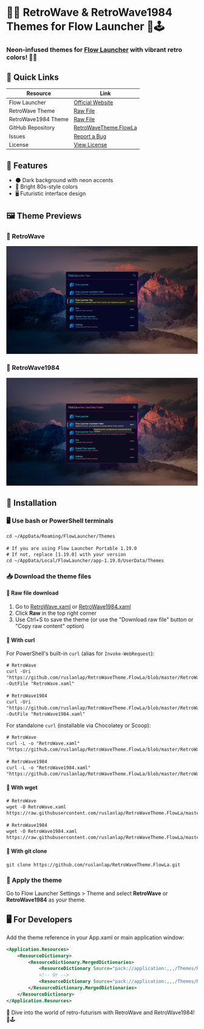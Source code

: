 # 🌴🌆 RetroWave & RetroWave1984 Themes for Flow Launcher 🚀🕹️

### Neon-infused themes for [Flow Launcher](https://www.flowlauncher.com/) with vibrant retro colors! 🎨✨

## 🔗 Quick Links

| Resource | Link |
|----------|------|
| Flow Launcher | [Official Website](https://www.flowlauncher.com/) |
| RetroWave Theme | [Raw File](https://raw.githubusercontent.com/ruslanlap/RetroWaveTheme.FlowLa/refs/heads/master/RetroWave.xaml) |
| RetroWave1984 Theme | [Raw File](https://raw.githubusercontent.com/ruslanlap/RetroWaveTheme.FlowLa/refs/heads/master/RetroWave1984.xaml) |
| GitHub Repository | [RetroWaveTheme.FlowLa](https://github.com/ruslanlap/RetroWaveTheme.FlowLa) |
| Issues | [Report a Bug](https://github.com/ruslanlap/RetroWaveTheme.FlowLa/issues) |
| License | [View License](https://github.com/ruslanlap/RetroWaveTheme.FlowLa/blob/master/LICENSE) |

## 🌟 Features

- 🌑 Dark background with neon accents
- 🎨 Bright 80s-style colors
- 🖥️ Futuristic interface design

## 🖼️ Theme Previews

### 🌅 RetroWave

![RetroWave](https://github.com/ruslanlap/RetroWaveTheme.FlowLa/blob/master/dataimg/RetroWave.png)

### 🌃 RetroWave1984

![RetroWave1984](https://github.com/ruslanlap/RetroWaveTheme.FlowLa/blob/master/dataimg/RetroWave1984.png)

## 💾 Installation

### 🖥️ Use bash or PowerShell terminals

```shell
cd ~/AppData/Roaming/FlowLauncher/Themes

# If you are using Flow Launcher Portable 1.19.0
# If not, replace [1.19.0] with your version
cd ~/AppData/Local/FlowLauncher/app-1.19.0/UserData/Themes
```

### 📥 Download the theme files

#### 🔗 Raw file download

1. Go to [RetroWave.xaml](https://raw.githubusercontent.com/ruslanlap/RetroWaveTheme.FlowLa/refs/heads/master/RetroWave.xaml) or [RetroWave1984.xaml](https://raw.githubusercontent.com/ruslanlap/RetroWaveTheme.FlowLa/refs/heads/master/RetroWave1984.xaml)
2. Click **Raw** in the top right corner
3. Use Ctrl+S to save the theme (or use the "Download raw file" button or "Copy raw content" option)

#### 🐚 With curl

For PowerShell's built-in `curl` (alias for `Invoke-WebRequest`):

```shell
# RetroWave
curl -Uri "https://github.com/ruslanlap/RetroWaveTheme.FlowLa/blob/master/RetroWave.xaml" -OutFile "RetroWave.xaml"

# RetroWave1984
curl -Uri "https://github.com/ruslanlap/RetroWaveTheme.FlowLa/blob/master/RetroWave1984.xaml" -OutFile "RetroWave1984.xaml"
```

For standalone `curl` (installable via Chocolatey or Scoop):

```shell
# RetroWave
curl -L -o "RetroWave.xaml" "https://github.com/ruslanlap/RetroWaveTheme.FlowLa/blob/master/RetroWave.xaml"

# RetroWave1984
curl -L -o "RetroWave1984.xaml" "https://github.com/ruslanlap/RetroWaveTheme.FlowLa/blob/master/RetroWave1984.xaml"
```

#### 📡 With wget

```shell
# RetroWave
wget -O RetroWave.xaml https://raw.githubusercontent.com/ruslanlap/RetroWaveTheme.FlowLa/master/RetroWave.xaml

# RetroWave1984
wget -O RetroWave1984.xaml https://raw.githubusercontent.com/ruslanlap/RetroWaveTheme.FlowLa/master/RetroWave1984.xaml
```

#### 📂 With git clone

```shell
git clone https://github.com/ruslanlap/RetroWaveTheme.FlowLa.git
```

### 🎨 Apply the theme

Go to Flow Launcher Settings > Theme and select **RetroWave** or **RetroWave1984** as your theme.

## 🖥️ For Developers

Add the theme reference in your App.xaml or main application window:

```xml
<Application.Resources>
    <ResourceDictionary>
        <ResourceDictionary.MergedDictionaries>
            <ResourceDictionary Source="pack://application:,,,/Themes/RetroWave.xaml"/>
            <!-- Or -->
            <ResourceDictionary Source="pack://application:,,,/Themes/RetroWave1984.xaml"/>
        </ResourceDictionary.MergedDictionaries>
    </ResourceDictionary>
</Application.Resources>
```

🚀 Dive into the world of retro-futurism with RetroWave and RetroWave1984! 🌆🕹️
